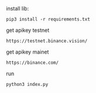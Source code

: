 install lib:
```
pip3 install -r requirements.txt
```


get apikey testnet
```
https://testnet.binance.vision/
```

get apikey mainet
```
https://binance.com/
```

run 
```
python3 index.py
```